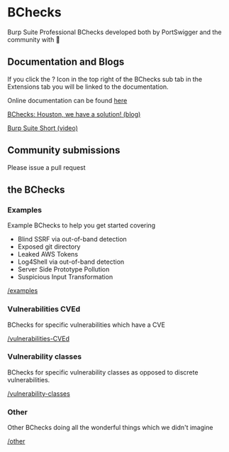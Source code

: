 # BChecks

Burp Suite Professional BChecks developed both by PortSwigger and the community with 🧡

## Documentation and Blogs
If you click the ? Icon in the top right of the BChecks sub tab in the Extensions tab you will be linked to the documentation.

Online documentation can be found [here](https://portswigger.net/burp/documentation/scanner/bchecks)

[BChecks: Houston, we have a solution! (blog)](https://portswigger.net/blog/bchecks-houston-we-have-a-solution)

[Burp Suite Short (video)](https://youtu.be/NaiQMJk4nus)

## Community submissions
Please issue a pull request

## the BChecks

### Examples
Example BChecks to help you get started covering
* Blind SSRF via out-of-band detection
* Exposed git directory
* Leaked AWS Tokens
* Log4Shell via out-of-band detection
* Server Side Prototype Pollution
* Suspicious Input Transformation

[/examples](/examples/)

### Vulnerabilities CVEd
BChecks for specific vulnerabilities which have a CVE

[/vulnerabilities-CVEd](/vulnerabilities-CVEd/)

### Vulnerability classes
BChecks for specific vulnerability classes as opposed to discrete vulnerabilities. 

[/vulnerability-classes](/vulnerability-classes/)

### Other
Other BChecks doing all the wonderful things which we didn't imagine

[/other](/other/)
